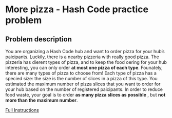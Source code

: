 # More pizza - Hash Code practice problem

## Problem description

You are organizing a Hash Code hub and want to order pizza for your hub’s
paicipants. Luckily, there is a nearby pizzeria with really good pizza.
The pizzeria has dierent types of pizza, and to keep the food oering for your hub
interesting, you can only order **at most one pizza of each type**. Founately, there are
many types of pizza to choose from!
Each type of pizza has a specied size: the size is the number of slices in a pizza of this
type.
You estimated the maximum number of pizza slices that you want to order for your
hub based on the number of registered paicipants. In order to reduce food waste,
your goal is to order **as many pizza slices as possible** , but **not more than the
maximum number**.

[Full Instructions](https://github.com/Amoodaa/more-pizza/blob/master/practice_problem.pdf)
